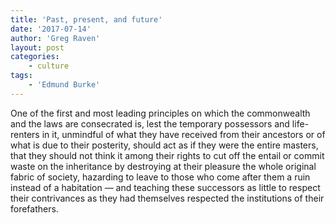 ```yaml
---
title: 'Past, present, and future'
date: '2017-07-14'
author: 'Greg Raven'
layout: post
categories:
    - culture
tags:
    - 'Edmund Burke'
---
```


One of the first and most leading principles on which the commonwealth and the laws are consecrated is, lest the temporary possessors and life-renters in it, unmindful of what they have received from their ancestors or of what is due to their posterity, should act as if they were the entire masters, that they should not think it among their rights to cut off the entail or commit waste on the inheritance by destroying at their pleasure the whole original fabric of society, hazarding to leave to those who come after them a ruin instead of a habitation — and teaching these successors as little to respect their contrivances as they had themselves respected the institutions of their forefathers.